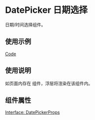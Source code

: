 # DatePicker 日期选择

日期/时间选择组件。

## 使用示例

[Code](./demo/index.tsx)

## 使用说明

如页面内存在 [<PopupContainer >](./popup-container) 组件，浮层将渲染在该组件内。

## 组件属性

[Interface: DatePickerProps](./DatePicker.tsx)

